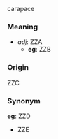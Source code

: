 carapace
### Meaning
+ _adj_: ZZA
	+ __eg__: ZZB

### Origin

ZZC

### Synonym

__eg__: ZZD

+ ZZE


